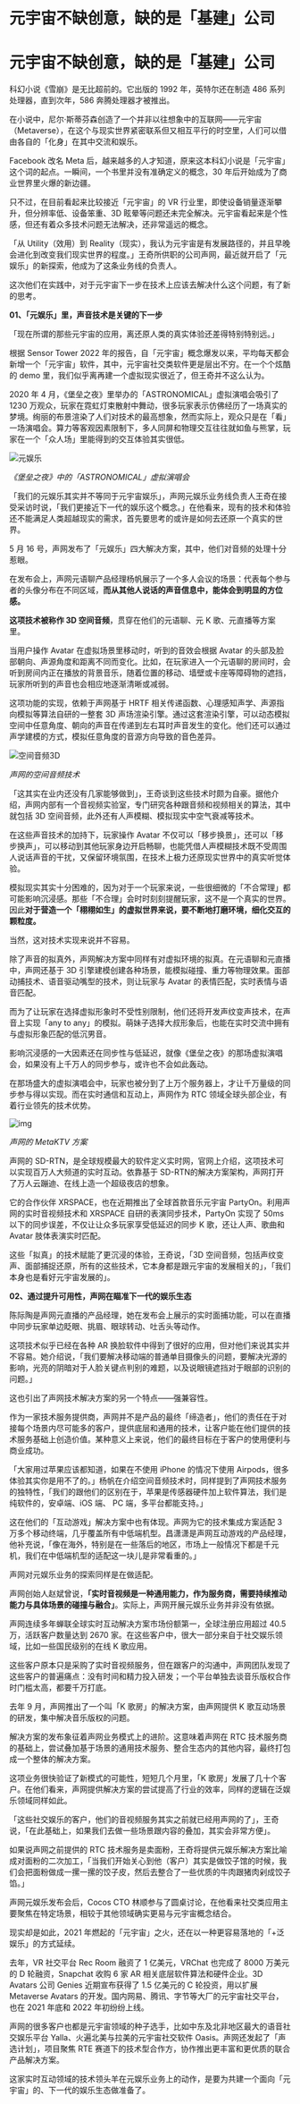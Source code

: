 # 元宇宙不缺创意，缺的是「基建」公司


# 元宇宙不缺创意，缺的是「基建」公司

科幻小说《雪崩》是无比超前的。它出版的 1992 年，英特尔还在制造 486 系列处理器，直到次年，586 奔腾处理器才被推出。

在小说中，尼尔·斯蒂芬森创造了一个并非以往想象中的互联网——元宇宙（Metaverse），在这个与现实世界紧密联系但又相互平行的时空里，人们可以借由各自的「化身」在其中交流和娱乐。

Facebook 改名 Meta 后，越来越多的人才知道，原来这本科幻小说是「元宇宙」这个词的起点。一瞬间，一个书里并没有准确定义的概念，30 年后开始成为了商业世界里火爆的新边疆。

只不过，在目前看起来比较接近「元宇宙」的 VR 行业里，即使设备销量逐渐攀升，但分辨率低、设备笨重、3D 眩晕等问题还未完全解决。元宇宙看起来是个性感，但还有着众多技术问题无法解决，还非常遥远的概念。

「从 Utility（效用）到 Reality（现实），我认为元宇宙是有发展路径的，并且早晚会进化到改变我们现实世界的程度。」王奇所供职的公司声网，最近就开启了「元娱乐」的新探索，他成为了这条业务线的负责人。

这次他们在实践中，对于元宇宙下一步在技术上应该去解决什么这个问题，有了新的思考。

**01、「元娱乐」里，声音技术是关键的下一步**

「现在所谓的那些元宇宙的应用，离还原人类的真实体验还差得特别特别远。」

根据 Sensor Tower 2022 年的报告，自「元宇宙」概念爆发以来，平均每天都会新增一个「元宇宙」软件，其中，元宇宙社交类软件更是层出不穷。在一个个炫酷的 demo 里，我们似乎离再建一个虚拟现实很近了，但王奇并不这么认为。

2020 年 4 月，《堡垒之夜》里举办的「ASTRONOMICAL」虚拟演唱会吸引了 1230 万观众，玩家在霓虹灯束散射中舞动，很多玩家表示仿佛经历了一场真实的梦境。绚丽的布景渲染了人们对技术的最高想象，然而实际上，观众只是在「看」一场演唱会。算力等客观因素限制下，多人同屏和物理交互往往就如鱼与熊掌，玩家在一个「众人场」里能得到的交互体验其实很低。

![元娱乐](0220705154919.jpg)

*《堡垒之夜》中的「ASTRONOMICAL」虚拟演唱会*

「我们的元娱乐其实并不等同于元宇宙娱乐」，声网元娱乐业务线负责人王奇在接受采访时说，「我们更接近下一代的娱乐这个概念。」在他看来，现有的技术和体验还不能满足人类超越现实的需求，首先要思考的或许是如何去还原一个真实的世界。

5 月 16 号，声网发布了「元娱乐」四大解决方案，其中，他们对音频的处理十分惹眼。

在发布会上，声网元语聊产品经理杨帆展示了一个多人会议的场景：代表每个参与者的头像分布在不同区域，**而从其他人说话的声音信息中，能体会到明显的方位感。**

**这项技术被称作 3D 空间音频**，贯穿在他们的元语聊、元 K 歌、元直播等方案里。

当用户操作 Avatar 在虚拟场景里移动时，听到的音效会根据 Avatar 的头部及脸部朝向、声源角度和距离不同而变化。比如，在玩家进入一个元语聊的房间时，会听到房间内正在播放的背景音乐，随着位置的移动、墙壁或卡座等障碍物的遮挡，玩家所听到的声音也会相应地逐渐清晰或减弱。

这项功能的实现，依赖于声网基于 HRTF 相关传递函数、心理感知声学、声源指向模拟等算法自研的一整套 3D 声场渲染引擎。通过这套渲染引擎，可以动态模拟空间中任意角度、朝向的声音在传递到左右耳时声音发生的变化。他们还可以通过声学建模的方式，模拟任意角度的音源方向导致的音色差异。

![空间音频3D](220705155002.jpg)

*声网的空间音频技术*

「这其实在业内还没有几家能够做到」，王奇谈到这些技术时颇为自豪。据他介绍，声网内部有一个音视频实验室，专门研究各种跟音频和视频相关的算法，其中就包括 3D 空间音频，此外还有人声模糊、模拟现实中空气衰减等技术。

在这些声音技术的加持下，玩家操作 Avatar 不仅可以「移步换景」，还可以「移步换声」，可以移动到其他玩家身边开启畅聊，也能凭借人声模糊技术既不受周围人说话声音的干扰，又保留环境氛围，在技术上极力还原现实世界中的真实听觉体验。

模拟现实其实十分困难的，因为对于一个玩家来说，一些很细微的「不合常理」都可能影响沉浸感。那些「不合理」会时时刻刻提醒玩家，这不是一个真实的世界。因此**对于营造一个「栩栩如生」的虚拟世界来说，要不断地打磨环境，细化交互的颗粒度。**

当然，这对技术实现来说并不容易。

除了声音的拟真外，声网解决方案中同样有对虚拟环境的拟真。在元语聊和元直播中，声网还基于 3D 引擎建模创建各种场景，能模拟碰撞、重力等物理效果。面部动捕技术、语音驱动嘴型的技术，则让玩家与 Avatar 的表情匹配，实时表情与语音匹配。

而为了让玩家在选择虚拟形象时不受性别限制，他们还将开发声纹变声技术，在声音上实现「any to any」的模拟。萌妹子选择大叔形象后，也能在实时交流中拥有与虚拟形象匹配的低沉男音。

影响沉浸感的一大因素还在同步性与低延迟，就像《堡垒之夜》的那场虚拟演唱会，如果没有上千万人的同步参与，或许也不会如此轰动。

在那场盛大的虚拟演唱会中，玩家也被分到了上万个服务器上，才让千万量级的同步参与得以实现。而在实时通信和互动上，声网作为 RTC 领域全球头部企业，有着行业领先的技术优势。

![img](0705155012.jpg)

*声网的 MetaKTV 方案*

声网的 SD-RTN，是全球规模最大的软件定义实时网，官网上介绍，这项技术可以实现百万人大频道的实时互动。依靠基于 SD-RTN的解决方案架构，声网打开了万人云蹦迪、在线上造一个超级夜店的想象。

它的合作伙伴 XRSPACE，也在近期推出了全球首款音乐元宇宙 PartyOn。利用声网的实时音视频技术和 XRSPACE 自研的表演同步技术，PartyOn 实现了 50ms 以下的同步误差，不仅让让众多玩家享受低延迟的同步 K 歌，还让人声、歌曲和 Avatar 肢体表演实时匹配。

这些「拟真」的技术赋能了更沉浸的体验，王奇说，「3D 空间音频，包括声纹变声、面部捕捉还原，所有的这些技术，它本身都是跟元宇宙的发展相关的」，「我们本身也是看好元宇宙发展的」。



**02、通过提升可用性，声网在瞄准下一代的娱乐生态**

陈际陶是声网元直播的产品经理，她在发布会上展示的实时面捕功能，可以在直播中同步玩家单边眨眼、挑眉、眼球转动、吐舌头等动作。

这项技术似乎已经在各种 AR 换脸软件中得到了很好的应用，但对他们来说其实并不容易。她介绍说，「我们要解决移动端的普通单目摄像头的问题，要解决光源的影响，光亮的阴暗对于人脸关键点判别的难题，以及说眼镜遮挡对于眼部的识别的问题。」

这也引出了声网技术解决方案的另一个特点——强兼容性。

作为一家技术服务提供商，声网并不是产品的最终「缔造者」，他们的责任在于对接每个场景内尽可能多的客户，提供底层和通用的技术，让客户能在他们提供的技术服务基础上创造价值。某种意义上来说，他们的最终目标在于客户的使用便利与商业成功。

「大家用过苹果应该都知道，如果在不使用 iPhone 的情况下使用 Airpods，很多体验其实你是用不了的。」杨帆在介绍空间音频技术时，同样提到了声网技术服务的独特性，「我们的跟他们的区别在于，苹果是传感器硬件加上软件算法，我们是纯软件的，安卓端、iOS 端、 PC 端，多平台都能支持。」

这在他们的「互动游戏」解决方案中也有体现。声网为它的技术集成方案适配 3 万多个移动终端，几乎覆盖所有中低端机型。昌潇潇是声网互动游戏的产品经理，他补充说，「像在海外，特别是在一些落后的地区，市场上一般情况下都是千元机，我们在中低端机型的适配这一块儿是非常看重的。」

声网对元娱乐业务的探索同样是在做适配。

声网创始人赵斌曾说，**「实时音视频是一种通用能力，作为服务商，需要持续推动能力与具体场景的碰撞与融合」**。实际上，声网开展元娱乐业务并非没有依据。

声网连续多年蝉联全球实时互动解决方案市场份额第一，全球注册应用超过 40.5 万，活跃客户数量达到 2670 家。在这些客户中，很大一部分来自于社交娱乐领域，比如一些国民级别的在线 K 歌应用。

这些客户原本只是采购了实时音视频服务，但在跟客户的沟通中，声网团队发现了这些客户的普遍痛点：没有时间和精力投入研发；一个平台单独去谈音乐版权合作时门槛太高，都要千万打底。

去年 9 月，声网推出了一个叫「K 歌房」的解决方案，由声网提供 K 歌互动场景的研发，集中解决音乐版权的问题。

解决方案的发布象征着声网业务模式上的进阶。这意味着声网在 RTC 技术服务商的基础上，尝试叠加基于场景的通用技术服务、整合生态内的其他内容，最终打包成一个整体的解决方案。

这项业务很快验证了新模式的可能性，短短几个月里，「K 歌房」发展了几十个客户。在他们看来，声网提供解决方案的尝试提高了行业的效率，同样的逻辑在泛娱乐领域同样如此。

「这些社交娱乐的客户，他们的音视频服务其实之前就已经用声网的了」，王奇说，「在此基础上，如果我们去做一些场景跟内容的叠加，其实会非常方便」。

如果说声网之前提供的 RTC 技术服务是卖面粉，王奇将提供元娱乐解决方案比喻成对面粉的二次加工，「当我们开始关心到他（客户）其实是做饺子馆的时候，我们会把面粉做成一摞一摞的饺子皮，然后去整合了一些优质的牛肉跟猪肉剁成饺子馅。」

声网元娱乐发布会后，Cocos CTO 林顺参与了圆桌讨论，在他看来社交类应用主要聚焦在特定场景，相较于其他领域确实更易与元宇宙概念结合。

现实却是如此，2021 年燃起的「元宇宙」之火，还在以一种更容易落地的「+泛娱乐」的方式延续。

去年，VR 社交平台 Rec Room 融资了 1 亿美元，VRChat 也完成了 8000 万美元的 D 轮融资，Snapchat 收购 6 家 AR 相关底层软件算法和硬件企业。3D Avatars 公司 Genies 近期宣布获得了 1.5 亿美元的 C 轮投资，用以扩展 Metaverse Avatars 的开发。国内网易、腾讯、字节等大厂的元宇宙社交平台，也在 2021 年底和 2022 年初纷纷上线。

声网的很多客户也都是元宇宙领域的种子选手，比如中东及北非地区最大的语音社交娱乐平台 Yalla、火遍北美与拉美的元宇宙社交软件 Oasis。声网还发起了「声选计划」，项目聚焦 RTE 赛道下的技术型合作方，协作推出更丰富和更优质的联合产品解决方案。

这家实时互动领域的技术领头羊在元娱乐业务上的动作，是要为共建一个面向「元宇宙」的、下一代的娱乐生态做准备了。
